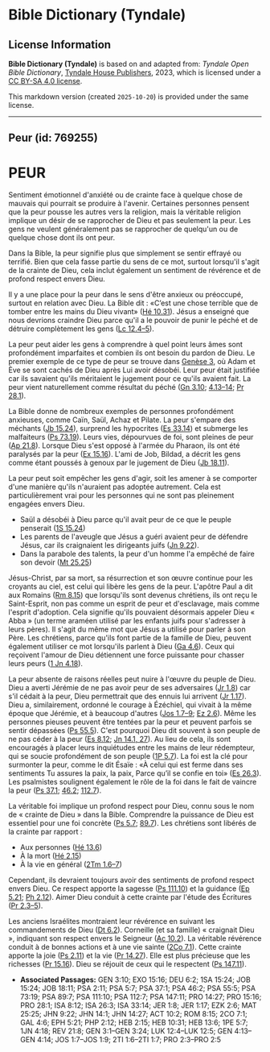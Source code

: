 # Bible Dictionary (Tyndale)

## License Information

**Bible Dictionary (Tyndale)** is based on and adapted from: _Tyndale Open Bible Dictionary_, [Tyndale House Publishers](https://tyndaleopenresources.com/), 2023, which is licensed under a [CC BY-SA 4.0 license](https://creativecommons.org/licenses/by-sa/4.0/legalcode.en).

This markdown version (created `2025-10-20`) is provided under the same license.



--------------------------------

## Peur (id: 769255)

PEUR
====

Sentiment émotionnel d'anxiété ou de crainte face à quelque chose de mauvais qui pourrait se produire à l'avenir. Certaines personnes pensent que la peur pousse les autres vers la religion, mais la véritable religion implique un désir de se rapprocher de Dieu et pas seulement la peur. Les gens ne veulent généralement pas se rapprocher de quelqu'un ou de quelque chose dont ils ont peur.

Dans la Bible, la peur signifie plus que simplement se sentir effrayé ou terrifié. Bien que cela fasse partie du sens de ce mot, surtout lorsqu'il s'agit de la crainte de Dieu, cela inclut également un sentiment de révérence et de profond respect envers Dieu.

Il y a une place pour la peur dans le sens d'être anxieux ou préoccupé, surtout en relation avec Dieu. La Bible dit : «C’est une chose terrible que de tomber entre les mains du Dieu vivant» ([Hé 10\.31](https://ref.ly/Heb10:31)). Jésus a enseigné que nous devrions craindre Dieu parce qu'il a le pouvoir de punir le péché et de détruire complètement les gens ([Lc 12\.4–5](https://ref.ly/Luke12:4-Luke12:5)).

La peur peut aider les gens à comprendre à quel point leurs âmes sont profondément imparfaites et combien ils ont besoin du pardon de Dieu. Le premier exemple de ce type de peur se trouve dans [Genèse 3](https://ref.ly/Gen3:1-Gen3:24), où Adam et Ève se sont cachés de Dieu après Lui avoir désobéi. Leur peur était justifiée car ils savaient qu'ils méritaient le jugement pour ce qu'ils avaient fait. La peur vient naturellement comme résultat du péché ([Gn 3\.10](https://ref.ly/Gen3:10); [4\.13–14](https://ref.ly/Gen4:13-Gen4:14); [Pr 28\.1](https://ref.ly/Prov28:1)).

La Bible donne de nombreux exemples de personnes profondément anxieuses, comme Caïn, Saül, Achaz et Pilate. La peur s'empare des méchants ([Jb 15\.24](https://ref.ly/Job15:24)), surprend les hypocrites ([Es 33\.14](https://ref.ly/Isa33:14)) et submerge les malfaiteurs ([Ps 73\.19](https://ref.ly/Ps73:19)). Leurs vies, dépourvues de foi, sont pleines de peur ([Ap 21\.8](https://ref.ly/Rev21:8)). Lorsque Dieu s'est opposé à l'armée du Pharaon, ils ont été paralysés par la peur ([Ex 15\.16](https://ref.ly/Exod15:16)). L'ami de Job, Bildad, a décrit les gens comme étant poussés à genoux par le jugement de Dieu ([Jb 18\.11](https://ref.ly/Job18:11)).

La peur peut soit empêcher les gens d'agir, soit les amener à se comporter d'une manière qu'ils n'auraient pas adoptée autrement. Cela est particulièrement vrai pour les personnes qui ne sont pas pleinement engagées envers Dieu.

* Saül a désobéi à Dieu parce qu'il avait peur de ce que le peuple penserait ([1S 15\.24](https://ref.ly/1Sam15:24))
* Les parents de l'aveugle que Jésus a guéri avaient peur de défendre Jésus, car ils craignaient les dirigeants juifs ([Jn 9\.22](https://ref.ly/John9:22)).
* Dans la parabole des talents, la peur d'un homme l'a empêché de faire son devoir ([Mt 25\.25](https://ref.ly/Matt25:25))

Jésus\-Christ, par sa mort, sa résurrection et son œuvre continue pour les croyants au ciel, est celui qui libère les gens de la peur. L'apôtre Paul a dit aux Romains ([Rm 8\.15](https://ref.ly/Rom8:15)) que lorsqu'ils sont devenus chrétiens, ils ont reçu le Saint\-Esprit, non pas comme un esprit de peur et d'esclavage, mais comme l'esprit d'adoption. Cela signifie qu'ils pouvaient désormais appeler Dieu « Abba » (un terme araméen utilisé par les enfants juifs pour s'adresser à leurs pères). Il s'agit du même mot que Jésus a utilisé pour parler à son Père. Les chrétiens, parce qu'ils font partie de la famille de Dieu, peuvent également utiliser ce mot lorsqu'ils parlent à Dieu ([Ga 4\.6](https://ref.ly/Gal4:6)). Ceux qui reçoivent l'amour de Dieu détiennent une force puissante pour chasser leurs peurs ([1 Jn 4\.18](https://ref.ly/1John4:18)).

La peur absente de raisons réelles peut nuire à l'œuvre du peuple de Dieu. Dieu a averti Jérémie de ne pas avoir peur de ses adversaires ([Jr 1\.8](https://ref.ly/Jer1:8)) car s'il cédait à la peur, Dieu permettrait que des ennuis lui arrivent ([Jr 1\.17](https://ref.ly/Jer1:17)). Dieu a, similairement, ordonné le courage à Ézéchiel, qui vivait à la même époque que Jérémie, et à beaucoup d'autres ([Jos 1\.7–9](https://ref.ly/Josh1:7-Josh1:9); [Ez 2\.6](https://ref.ly/Ezek2:6)). Même les personnes pieuses peuvent être tentées par la peur et peuvent parfois se sentir dépassées ([Ps 55\.5](https://ref.ly/Ps55:5)). C'est pourquoi Dieu dit souvent à son peuple de ne pas céder à la peur ([Es 8\.12](https://ref.ly/Isa8:12); [Jn 14\.1, 27](https://ref.ly/John14:1)). Au lieu de cela, ils sont encouragés à placer leurs inquiétudes entre les mains de leur rédempteur, qui se soucie profondément de son peuple ([1P 5\.7](https://ref.ly/1Pet5:7)). La foi est la clé pour surmonter la peur, comme le dit Ésaïe : «À celui qui est ferme dans ses sentiments Tu assures la paix, la paix, Parce qu’il se confie en toi» ([Es 26\.3](https://ref.ly/Isa26:3)). Les psalmistes soulignent également le rôle de la foi dans le fait de vaincre la peur ([Ps 37\.1](https://ref.ly/Ps37:1); [46\.2](https://ref.ly/Ps46:2); [112\.7](https://ref.ly/Ps112:7)).

La véritable foi implique un profond respect pour Dieu, connu sous le nom de « crainte de Dieu » dans la Bible. Comprendre la puissance de Dieu est essentiel pour une foi concrète ([Ps 5\.7](https://ref.ly/Ps5:7); [89\.7](https://ref.ly/Ps89:7)). Les chrétiens sont libérés de la crainte par rapport :

* Aux personnes ([Hé 13\.6](https://ref.ly/Heb13:6))
* À la mort ([Hé 2\.15](https://ref.ly/Heb2:15))
* À la vie en général ([2Tm 1\.6–7](https://ref.ly/2Tim1:6-2Tim1:7))

Cependant, ils devraient toujours avoir des sentiments de profond respect envers Dieu. Ce respect apporte la sagesse ([Ps 111\.10](https://ref.ly/Ps111:10)) et la guidance ([Ep 5\.21](https://ref.ly/Eph5:21); [Ph 2\.12](https://ref.ly/Phil2:12)). Aimer Dieu conduit à cette crainte par l'étude des Écritures ([Pr 2\.3–5](https://ref.ly/Prov2:3-Prov2:5)).

Les anciens Israélites montraient leur révérence en suivant les commandements de Dieu ([Dt 6\.2](https://ref.ly/Deut6:2)). Corneille (et sa famille) « craignait Dieu », indiquant son respect envers le Seigneur ([Ac 10\.2](https://ref.ly/Acts10:2)). La véritable révérence conduit à de bonnes actions et à une vie sainte ([2Co 7\.1](https://ref.ly/2Cor7:1)). Cette crainte apporte la joie ([Ps 2\.11](https://ref.ly/Ps2:11)) et la vie ([Pr 14\.27](https://ref.ly/Prov14:27)). Elle est plus précieuse que les richesses ([Pr 15\.16](https://ref.ly/Prov15:16)). Dieu se réjouit de ceux qui le respectent ([Ps 147\.11](https://ref.ly/Ps147:11)).

* **Associated Passages:** GEN 3:10; EXO 15:16; DEU 6:2; 1SA 15:24; JOB 15:24; JOB 18:11; PSA 2:11; PSA 5:7; PSA 37:1; PSA 46:2; PSA 55:5; PSA 73:19; PSA 89:7; PSA 111:10; PSA 112:7; PSA 147:11; PRO 14:27; PRO 15:16; PRO 28:1; ISA 8:12; ISA 26:3; ISA 33:14; JER 1:8; JER 1:17; EZK 2:6; MAT 25:25; JHN 9:22; JHN 14:1; JHN 14:27; ACT 10:2; ROM 8:15; 2CO 7:1; GAL 4:6; EPH 5:21; PHP 2:12; HEB 2:15; HEB 10:31; HEB 13:6; 1PE 5:7; 1JN 4:18; REV 21:8; GEN 3:1–GEN 3:24; LUK 12:4–LUK 12:5; GEN 4:13–GEN 4:14; JOS 1:7–JOS 1:9; 2TI 1:6–2TI 1:7; PRO 2:3–PRO 2:5

